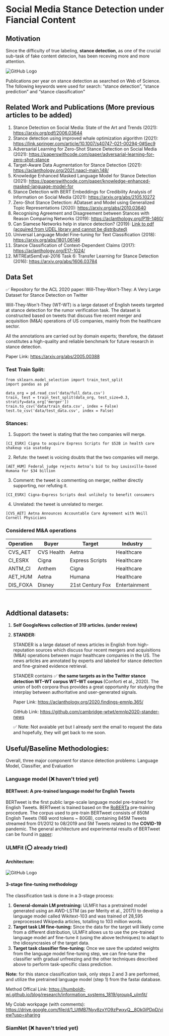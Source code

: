 # Social Media Stance Detection under Fiancial Content
## Motivation
Since the difficulty of true labeling, <b>stance detection</b>, as one of the crucial sub-task of fake content detecion, has been receving more and more attention.

![GitHub Logo](https://dl.dropbox.com/s/xbguwgwyrv74cka/stat.jpg)
<p>Publications per year on stance detection as searched on Web of Science. The following keywords were used for search: “stance detection”, “stance prediction” and “stance classification"</p>

## Related Work and Publications (More previous articles to be added)
1. Stance Detection on Social Media: State of the Art and Trends (2021): https://arxiv.org/pdf/2006.03644
2. Stance detection using improved whale optimization algorithm (2021): https://link.springer.com/article/10.1007/s40747-021-00294-0#Sec9
3. Adversarial Learning for Zero-Shot Stance Detection on Social Media (2021): https://paperswithcode.com/paper/adversarial-learning-for-zero-shot-stance
4. Target-Aware Data Augmentation for Stance Detection (2021): https://aclanthology.org/2021.naacl-main.148/
5. Knowledge Enhanced Masked Language Model for Stance Detection (2021): https://paperswithcode.com/paper/knowledge-enhanced-masked-language-model-for
6. Stance Detection with BERT Embeddings for Credibility Analysis of Information on Social Media (2021): https://arxiv.org/abs/2105.10272
7. Zero-Shot Stance Detection: ADataset and Model using Generalized Topic Representations (2020): https://arxiv.org/abs/2010.03640
8. Recognising Agreement and Disagreement between Stances with Reason Comparing Networks (2019): https://aclanthology.org/P19-1460/ 
9. Can Siamese Networks help in stance detection? (2019): <a href="/src/SiamNet.pdf" class="image fit">Link to pdf (acquired from UDEL library and cannot be distributed)</a>
10. Universal Language Model Fine-tuning for Text Classification (2018): https://arxiv.org/abs/1801.06146
11. Stance Classification of Context-Dependent Claims (2017): https://aclanthology.org/E17-1024/
12. MITREatSemEval-2016 Task 6: Transfer Learning for Stance Detection (2016): https://arxiv.org/abs/1606.03784

## Data Set
✅ Repository for the ACL 2020 paper:
Will-They-Won't-They: A Very Large Dataset for Stance Detection on Twitter <br>

Will-They-Won't-They (WT-WT) is a large dataset of English tweets targeted at stance detection for the rumor verification task. The dataset is constructed based on tweets that discuss five recent merger and acquisition (M&A) operations of US companies, mainly from the healthcare sector.

All the annotations are carried out by domain experts; therefore, the dataset constitutes a high-quality and reliable benchmark for future research in stance detection.

Paper Link: https://arxiv.org/abs/2005.00388 <br>

### Test Train Split:

```
from sklearn.model_selection import train_test_split
import pandas as pd

data_org = pd.read_csv('data/full_data.csv')
train, test = train_test_split(data_org, test_size=0.3, stratify=data_org['merger'])
train.to_csv('data/train_data.csv', index = False)
test.to_csv('data/test_data.csv', index = False)
```

### Stances:

1. Support: the tweet is stating that the two companies will merge.
```
[CI_ESRX] Cigna to acquire Express Scripts for $52B in health care shakeup via usatoday
```

2. Refute: the tweet is voicing doubts that the two companies will merge.
```
[AET_HUM] Federal judge rejects Aetna’s bid to buy Louisville-based Humana for $34 billion
```

3. Comment: the tweet is commenting on merger, neither directly supporting, nor refuting it.
```
[CI_ESRX] Cigna-Express Scripts deal unlikely to benefit consumers
```

4. Unrelated: the tweet is unrelated to merger.
```
[CVS_AET] Aetna Announces Accountable Care Agreement with Weill Cornell Physicians
```

### Considered M&A operations


| Operation | Buyer       | Target            | Industry
| ---       | ---         | ---               | ---
| CVS_AET   | CVS Health  | Aetna             | Healthcare
| CI_ESRX   | Cigna       | Express Scripts   | Healthcare
| ANTM_CI   | Anthem      | Cigna             | Healthcare
| AET_HUM   | Aetna       | Humana            | Healthcare
| DIS_FOXA  | Disney      | 21st Century Fox  | Entertainment

<br>

## Addtional datasets:
1. <b>Self GoogleNews collection of 319 articles. (under review)</b>
2. <b>STANDER:</b>

    STANDER is a large dataset of news articles in English from high-reputation sources which discuss four recent mergers and acquisitions (M&A) operations between major healthcare companies in the US. The news articles are annotated by experts and labeled for stance detection and fine-grained evidence retrieval.
    
    STANDER contains ✅ <b> the same targets as in the Twitter stance detection WT–WT corpus WT–WT corpus </b> (Conforti et al., 2020). The union of both corpora thus provides a great opportunity for studying the interplay between authoritative and user-generated signals.
    
    Paper Link: https://aclanthology.org/2020.findings-emnlp.365/
    
    GitHub Link: https://github.com/cambridge-wtwt/emnlp2020-stander-news
    
    ✅ Note: Not avaiable yet but I already sent the email to request the data and hopefully, they will get back to me soon.
    

## Useful/Baseline Methodologies:

Overall, three major component for stance detection problems: Language Model, Classifier, and Evaluation
### Language model (❌ haven't tried yet)
#### <a name="introduction"></a> BERTweet: A pre-trained language model for English Tweets 

BERTweet is the first public large-scale language model pre-trained for English Tweets. BERTweet is trained based on the [RoBERTa](https://github.com/pytorch/fairseq/blob/master/examples/roberta/README.md)  pre-training procedure. The corpus used to pre-train BERTweet consists of 850M English Tweets (16B word tokens ~ 80GB), containing 845M Tweets streamed from 01/2012 to 08/2019 and 5M Tweets related to the **COVID-19** pandemic. The general architecture and experimental results of BERTweet can be found in [paper](https://aclanthology.org/2020.emnlp-demos.2/):
### ULMFit (⭕ already tried)

#### Architecture:
![GitHub Logo](https://dl.dropbox.com/s/orvx5r4tmsalebc/ulmfit_arch.png)
#### 3-stage fine-tuning methodology
The classification task is done in a 3-stage process:

1. <b>General-domain LM pretraining:</b> ULMFit has a pretrained model generated using an AWD-LSTM (as per Merity et al., 2017)) to develop a language model called Wikitext-103 and was trained of 28,595 preprocessed Wikipedia articles, totalling to 103 million words.
2. <b>Target task LM fine-tuning:</b> Since the data for the target will likely come from a different distribution, ULMFit allows us to use the pre-trained language model anf fine-tune it (using the above techniques) to adapt to the idiosyncrasies of the target data.
3. <b>Target task classifier fine-tuning:</b> Once we save the updated weights from the language model fine-tuning step, we can fine-tune the classifier with gradual unfreezing and the other techniques described above to perform task-specific class prediction.

<b>Note:</b> for this stance classification task, only steps 2 and 3 are performed, and utilize the pretrained language model (step 1) from the fastai database.

Method Offical Link: https://humboldt-wi.github.io/blog/research/information_systems_1819/group4_ulmfit/

My Colab workpage (with comments): https://drive.google.com/file/d/1_UtMB7Nyv8zxYO9zPwxyQ__8Ok0iPDpD/view?usp=sharing


### SiamNet (❌ haven't tried yet)

